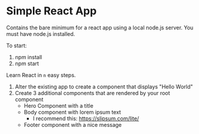 # Simple React App

Contains the bare minimum for a react app using a local node.js server. You must have node.js installed.

To start:
1. npm install
2. npm start

Learn React in `n` easy steps.
1. Alter the existing app to create a component that displays "Hello World"
2. Create 3 additional components that are rendered by your root component
    * Hero Component with a title
    * Body component with lorem ipsum text
        * I recommend this: https://slipsum.com/lite/
    * Footer component with a nice message
